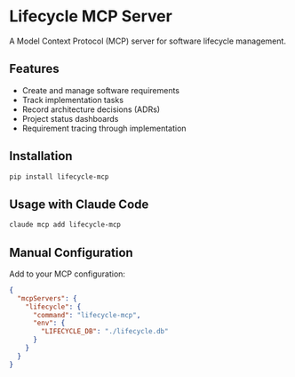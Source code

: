 # Lifecycle MCP Server

A Model Context Protocol (MCP) server for software lifecycle management.

## Features

- Create and manage software requirements
- Track implementation tasks
- Record architecture decisions (ADRs)
- Project status dashboards
- Requirement tracing through implementation

## Installation

```bash
pip install lifecycle-mcp
```

## Usage with Claude Code

```bash
claude mcp add lifecycle-mcp
```

## Manual Configuration

Add to your MCP configuration:

```json
{
  "mcpServers": {
    "lifecycle": {
      "command": "lifecycle-mcp",
      "env": {
        "LIFECYCLE_DB": "./lifecycle.db"
      }
    }
  }
}
```